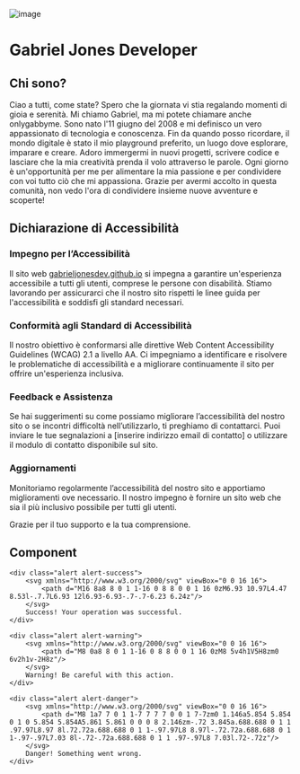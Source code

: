 ![image](https://github.com/user-attachments/assets/7b0143af-a832-4cfe-9685-9634dec56b12)

# Gabriel Jones Developer
## Chi sono?

Ciao a tutti, come state? Spero che la giornata vi stia regalando momenti di gioia e serenità. Mi chiamo Gabriel, ma mi potete chiamare anche onlygabbyme. Sono nato l'11 giugno del 2008 e mi definisco un vero appassionato di tecnologia e conoscenza. Fin da quando posso ricordare, il mondo digitale è stato il mio playground preferito, un luogo dove esplorare, imparare e creare. Adoro immergermi in nuovi progetti, scrivere codice e lasciare che la mia creatività prenda il volo attraverso le parole. Ogni giorno è un'opportunità per me per alimentare la mia passione e per condividere con voi tutto ciò che mi appassiona. Grazie per avermi accolto in questa comunità, non vedo l'ora di condividere insieme nuove avventure e scoperte!

## Dichiarazione di Accessibilità

### Impegno per l’Accessibilità

Il sito web [gabrieljonesdev.github.io](https://gabrieljonesdev.github.io) si impegna a garantire un'esperienza accessibile a tutti gli utenti, comprese le persone con disabilità. Stiamo lavorando per assicurarci che il nostro sito rispetti le linee guida per l'accessibilità e soddisfi gli standard necessari.

### Conformità agli Standard di Accessibilità

Il nostro obiettivo è conformarsi alle direttive Web Content Accessibility Guidelines (WCAG) 2.1 a livello AA. Ci impegniamo a identificare e risolvere le problematiche di accessibilità e a migliorare continuamente il sito per offrire un'esperienza inclusiva.

### Feedback e Assistenza

Se hai suggerimenti su come possiamo migliorare l’accessibilità del nostro sito o se incontri difficoltà nell’utilizzarlo, ti preghiamo di contattarci. Puoi inviare le tue segnalazioni a [inserire indirizzo email di contatto] o utilizzare il modulo di contatto disponibile sul sito.

### Aggiornamenti

Monitoriamo regolarmente l’accessibilità del nostro sito e apportiamo miglioramenti ove necessario. Il nostro impegno è fornire un sito web che sia il più inclusivo possibile per tutti gli utenti.

Grazie per il tuo supporto e la tua comprensione.


## Component 


```
<div class="alert alert-success">
    <svg xmlns="http://www.w3.org/2000/svg" viewBox="0 0 16 16">
        <path d="M16 8a8 8 0 1 1-16 0 8 8 0 0 1 16 0zM6.93 10.97L4.47 8.53l-.7.7L6.93 12l6.93-6.93-.7-.7-6.23 6.24z"/>
    </svg>
    Success! Your operation was successful.
</div>

<div class="alert alert-warning">
    <svg xmlns="http://www.w3.org/2000/svg" viewBox="0 0 16 16">
        <path d="M8 0a8 8 0 1 1-16 0 8 8 0 0 1 16 0zM8 5v4h1V5H8zm0 6v2h1v-2H8z"/>
    </svg>
    Warning! Be careful with this action.
</div>

<div class="alert alert-danger">
    <svg xmlns="http://www.w3.org/2000/svg" viewBox="0 0 16 16">
        <path d="M8 1a7 7 0 1 1-7 7 7 7 0 0 1 7-7zm0 1.146a5.854 5.854 0 1 0 5.854 5.854A5.861 5.861 0 0 0 8 2.146zm-.72 3.845a.688.688 0 1 1 .97.97L8.97 8l.72.72a.688.688 0 1 1-.97.97L8 8.97l-.72.72a.688.688 0 1 1-.97-.97L7.03 8l-.72-.72a.688.688 0 1 1 .97-.97L8 7.03l.72-.72z"/>
    </svg>
    Danger! Something went wrong.
</div>
```
